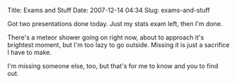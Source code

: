 Title: Exams and Stuff
Date: 2007-12-14 04:34
Slug: exams-and-stuff

Got two presentations done today. Just my stats exam left, then I'm
done.

There's a meteor shower going on right now, about to approach it's
brightest moment, but I'm too lazy to go outside. Missing it is just a
sacrifice I have to make.

I'm missing someone else, too, but that's for me to know and you to find
out.

